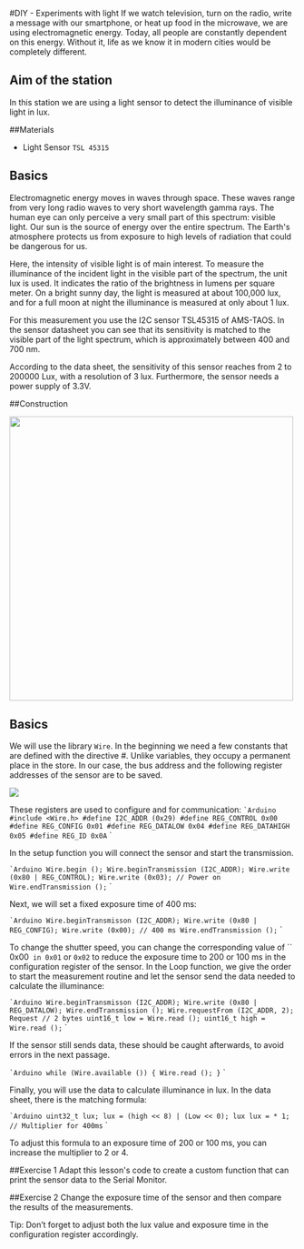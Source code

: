 #DIY - Experiments with light
If we watch television, turn on the radio, write a message with our smartphone, or heat up food in the microwave, we are using electromagnetic energy. Today, all people are constantly dependent on this energy. Without it, life as we know it in modern cities would be completely different.

## Aim of the station
In this station we are using a light sensor to detect the illuminance of visible light in lux.

##Materials
* Light Sensor `TSL 45315`

## Basics
Electromagnetic energy moves in waves through space. These waves range from very long radio waves to very short wavelength gamma rays. The human eye can only perceive a very small part of this spectrum: visible light. Our sun is the source of energy over the entire spectrum. The Earth's atmosphere protects us from exposure to high levels of radiation that could be dangerous for us.

Here, the intensity of visible light is of main interest. To measure the illuminance of the incident light in the visible part of the spectrum, the unit lux is used. It indicates the ratio of the brightness in lumens per square meter. On a bright sunny day, the light is measured at about 100,000 lux, and for a full moon at night the illuminance is measured at only about 1 lux.

For this measurement you use the I2C sensor TSL45315 of AMS-TAOS. In the sensor datasheet you can see that its sensitivity is matched to the visible part of the light spectrum, which is approximately between 400 and 700 nm.

According to the data sheet, the sensitivity of this sensor reaches from 2 to 200000 Lux, with a resolution of 3 lux. Furthermore, the sensor needs a power supply of 3.3V.

##Construction

<Img src = "https://raw.githubusercontent.com/sensebox/resources/master/images/edu/Aufbau_station_6.png" width = "500" />

## Basics
We will use the library `Wire`. In the beginning we need a few constants that are defined  with the directive #. Unlike variables, they occupy a permanent place in the store. In our case, the bus address and the following register addresses of the sensor are to be saved.

<Img src = "https://raw.githubusercontent.com/sensebox/resources/master/images/edu//Grundlagen_Station_6.png" />

These registers are used to configure and for communication:
`` `Arduino
#include <Wire.h>
#define I2C_ADDR (0x29)
#define REG_CONTROL 0x00
#define REG_CONFIG 0x01
#define REG_DATALOW 0x04
#define REG_DATAHIGH 0x05
#define REG_ID 0x0A
`` `

In the setup function you will connect the sensor and start the transmission.

`` `Arduino
Wire.begin ();
Wire.beginTransmission (I2C_ADDR);
Wire.write (0x80 | REG_CONTROL);
Wire.write (0x03); // Power on
Wire.endTransmission ();
`` `

Next, we will set a fixed exposure time of 400 ms:

`` `Arduino
Wire.beginTransmisson (I2C_ADDR);
Wire.write (0x80 | REG_CONFIG);
Wire.write (0x00); // 400 ms
Wire.endTransmission ();
`` `

To change the shutter speed, you can change the corresponding value of `` 0x00` in 0x01` or `0x02` to reduce the exposure time to 200 or 100 ms in the configuration register of the sensor.
In the Loop function, we give the order to start the measurement routine and let the sensor send the data needed to calculate the illuminance:

`` `Arduino
Wire.beginTransmisson (I2C_ADDR);
Wire.write (0x80 | REG_DATALOW);
Wire.endTransmission ();
Wire.requestFrom (I2C_ADDR, 2); Request // 2 bytes
uint16_t low = Wire.read ();
uint16_t high = Wire.read ();
`` `

If the sensor still sends data, these should be caught afterwards, to avoid errors in the next passage.

`` `Arduino
while (Wire.available ()) {
Wire.read ();
}
`` `

Finally, you will use the data to calculate illuminance in lux. In the data sheet, there is the matching formula:

`` `Arduino
uint32_t lux;
lux = (high << 8) | (Low << 0);
lux lux = * 1; // Multiplier for 400ms
`` `

To adjust this formula to an exposure time of 200 or 100 ms, you can increase the multiplier to 2 or 4.

##Exercise 1
Adapt this lesson's code to create a custom function that can print the sensor data to the Serial Monitor.

##Exercise 2
Change the exposure time of the sensor and then compare the results of the measurements.

Tip: Don’t forget to adjust both the lux value and exposure time in the configuration register accordingly.
